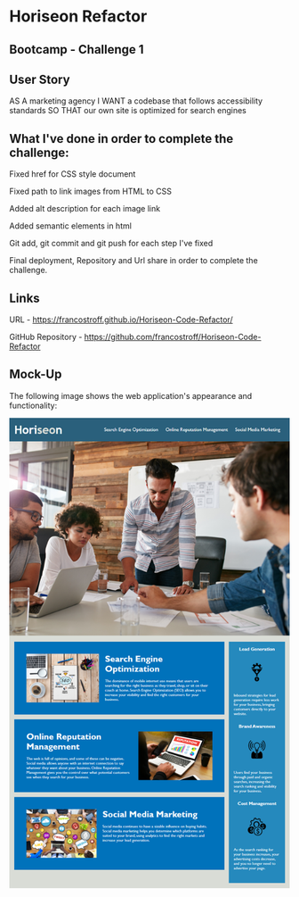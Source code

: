 # Horiseon Refactor 

## Bootcamp - Challenge 1

## User Story
AS A marketing agency
I WANT a codebase that follows accessibility standards
SO THAT our own site is optimized for search engines


## What I've done in order to complete the challenge:

Fixed href for CSS style document

Fixed path to link images from HTML to CSS

Added alt description for each image link

Added semantic elements in html

Git add, git commit and git push for each step I've fixed

Final deployment, Repository and Url share in order to complete the challenge.

## Links

URL - https://francostroff.github.io/Horiseon-Code-Refactor/

GitHub Repository - https://github.com/francostroff/Horiseon-Code-Refactor


## Mock-Up

The following image shows the web application's appearance and functionality:

![](Assets/images/01-html-css-git-challenge-demo.png)